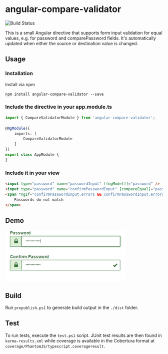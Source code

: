 # angular-compare-validator

![Build Status](https://jenkins.dangl.me/buildStatus/icon?job=angular-compare-validator)

This is a small Angular directive that supports form input validation for equal values, e.g. for password and comparePassword fields.
It's automatically updated when either the source or destination value is changed.

## Usage

### Installation
Install via npm

    npm install angular-compare-validator --save

### Include the directive in your app.module.ts

``` TypeScript
import { CompareValidatorModule } from 'angular-compare-validator';

@NgModule({
    imports: [
        CompareValidatorModule
    ]
})
export class AppModule {
}
```

### Include it in your view
``` html
<input type="password" name="passwordInput" [(ngModel)]="password" />
<input type="password" name="confirmPasswordInput" [compareEqual]="password" [(ngModel)]="confirmPassword" />
<span *ngIf="confirmPasswordInput.errors && confirmPasswordInput.errors.compareEqual">
    Passwords do not match
</span>
```

## Demo
![demo](demo.gif)

## Build

Run `prepublish.ps1` to generate build output in the `./dist` folder.

## Test

To run tests, execute the `test.ps1` script. JUnit test results are then found in `karma-results.xml` while coverage is available in the Cobertura format at `coverage/PhantomJS/typescript.coverageresult`.
